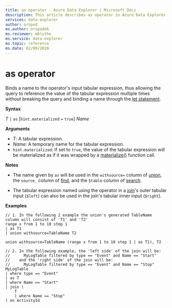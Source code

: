 ```yaml
---
title: as operator - Azure Data Explorer | Microsoft Docs
description: This article describes as operator in Azure Data Explorer.
services: data-explorer
author: orspod
ms.author: orspodek
ms.reviewer: mblythe
ms.service: data-explorer
ms.topic: reference
ms.date: 02/09/2020
---
```

# as operator

Binds a name to the operator's input tabular expression, thus allowing the query
to reference the value of the tabular expression multiple times without breaking
the query and binding a name through the [let statement](letstatement.md).

**Syntax**

*T* `|` `as` [`hint.materialized` `=` `true`] *Name*

**Arguments**

* *T*: A tabular expression.
* *Name*: A temporary name for the tabular expression.
* `hint.materialized`: If set to `true`, the value of the tabular expression will be
  materialized as if it was wrapped by a [materialize()](./materializefunction.md) function
  call.

**Notes**

* The name given by `as` will be used in the `withsource=` column of [union](./unionoperator.md),
  the `source_` column of [find](./findoperator.md),
  and the `$table` column of [search](./searchoperator.md).

* The tabular expression named using the operator in a [join](./joinoperator.md)'s
  outer tabular input (`$left`) can also be used in the join's tabular inner input
  (`$right`).

**Examples**

```
// 1. In the following 2 example the union's generated TableName column will consist of 'T1' and 'T2'
range x from 1 to 10 step 1 
| as T1 
| union withsource=TableName T2

union withsource=TableName (range x from 1 to 10 step 1 | as T1), T2

// 2. In the following example, the 'left side' of the join will be: 
//      MyLogTable filtered by type == "Event" and Name == "Start"
//    and the 'right side' of the join will be: 
//      MyLogTable filtered by type == "Event" and Name == "Stop"
MyLogTable  
| where type == "Event"
| as T
| where Name == "Start"
| join (
    T
    | where Name == "Stop"
) on ActivityId
```